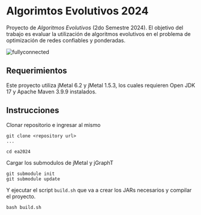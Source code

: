 # Algorimtos Evolutivos 2024
Proyecto de _Algoritmos Evolutivos_ (2do Semestre 2024). El objetivo del trabajo es evaluar la utilización de algoritmos evolutivos en el problema de optimización de redes confiables y ponderadas.

![fullyconnected](https://github.com/user-attachments/assets/94db59f3-8398-44a9-b34b-fc4536e21cc9)


## Requerimientos
Este proyecto utiliza jMetal 6.2 y jMetal 1.5.3, los cuales requieren Open JDK 17 y Apache Maven 3.9.9 instalados.

## Instrucciones
Clonar repositorio e ingresar al mismo
```
git clone <repository url>
...

cd ea2024
```
Cargar los submodulos de jMetal y jGraphT
```
git submodule init
git submodule update
```
Y ejecutar el script `build.sh` que va a crear los JARs necesarios y compilar el proyecto.
```
bash build.sh
```

